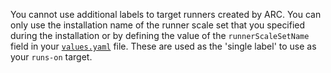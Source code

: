 You cannot use additional labels to target runners created by ARC. You can only use the installation name of the runner scale set that you specified during the installation or by defining the value of the `runnerScaleSetName` field in your [`values.yaml`](https://github.com/actions/actions-runner-controller/blob/master/charts/gha-runner-scale-set/values.yaml) file. These are used as the 'single label' to use as your `runs-on` target.
